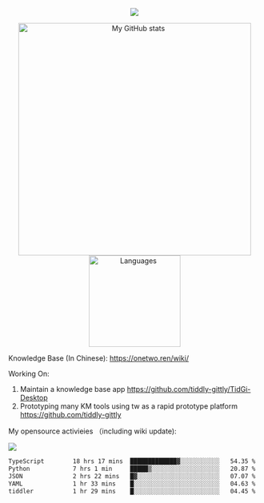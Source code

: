 <a href="https://github.com/linonetwo">
    <p align="center">
        <img src="https://github-profile-trophy.vercel.app/?username=linonetwo&column=7&theme=onedark"/>
    </p>
</a>
<a align="center" href="https://github.com/linonetwo">
  <p align="center">
    <img src="https://github-readme-stats.vercel.app/api?username=linonetwo&show_icons=true&count_private=true" alt="My GitHub stats" width="465"/>
    <img src="https://github-readme-stats.vercel.app/api/top-langs/?username=linonetwo&layout=compact&langs_count=10" alt="Languages" height="183">
  </p>
</a>

Knowledge Base (In Chinese): https://onetwo.ren/wiki/

Working On: 

1. Maintain a knowledge base app https://github.com/tiddly-gittly/TidGi-Desktop
1. Prototyping many KM tools using tw as a rapid prototype platform https://github.com/tiddly-gittly

My opensource activieies （including wiki update):

![](https://visitor-badge.glitch.me/badge?page_id=linonetwo.linonetwo)

<!--START_SECTION:waka-->

```txt
TypeScript        18 hrs 17 mins  █████████████▓░░░░░░░░░░░   54.35 %
Python            7 hrs 1 min     █████▒░░░░░░░░░░░░░░░░░░░   20.87 %
JSON              2 hrs 22 mins   █▓░░░░░░░░░░░░░░░░░░░░░░░   07.07 %
YAML              1 hr 33 mins    █░░░░░░░░░░░░░░░░░░░░░░░░   04.63 %
tiddler           1 hr 29 mins    █░░░░░░░░░░░░░░░░░░░░░░░░   04.45 %
```

<!--END_SECTION:waka-->

